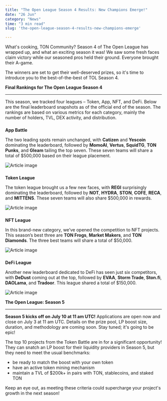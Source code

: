 ```yaml
---
title: "The Open League Season 4 Results: New Champions Emerge!"
date: "26 Jun"
category: "News"
time: "3 min read"
slug: 'the-open-league-season-4-results-new-champions-emerge'

---
```



What's cooking, TON Community? Season 4 of The Open League has wrapped up, and what an exciting season it was! We saw some fresh faces claim victory while our seasoned pros held their ground. Everyone brought their A-game.

The winners are set to get their well-deserved prizes, so it's time to introduce you to the best-of-the-best of TOL Season 4.

**Final Rankings for The Open League Season 4**


---------------------------------------------------

This season, we tracked four leagues – Token, App, NFT, and DeFi. Below are the final leaderboard snapshots as of the official end of the season. The rankings are based on various metrics for each category, mainly the number of holders, TVL, DEX activity, and distribution.

### 

**App Battle**

The two leading spots remain unchanged, with **Catizen** and **Yescoin** dominating the leaderboard, followed by **MomoAI**, **Vertus**, **SquidTG**, **TON Punks**, and **Gleam** tailing the top seven. These seven teams will share a total of $500,000 based on their league placement.

![Article image](https://storage.googleapis.com/ton-strapi/app_719cbe22a9/app_719cbe22a9.png)

### 

**Token League**

The token league brought us a few new faces, with **REGI** surprisingly dominating the leaderboard, followed by **NOT**, **HYDRA**, **STON**, **COFE**, **RECA**, and **MITTENS**. These seven teams will also share $500,000 in rewards.

![Article image](https://storage.googleapis.com/ton-strapi/token_a70f440999/token_a70f440999.png)

### 

**NFT League**

In this brand-new category, we’ve opened the competition to NFT projects. This season’s best three are **TON Frogs**, **Market Makers**, and **TON Diamonds**. The three best teams will share a total of $50,000.

![Article image](https://storage.googleapis.com/ton-strapi/nft_962f5775e6/nft_962f5775e6.png)

### 

**DeFi League**

Another new leaderboard dedicated to DeFi has seen just six competitors, with **DeDust** coming out at the top, followed by **EVAA**, **Storm Trade**, **Ston.fi**, **DAOLama**, and **Tradoor**. This league shared a total of $150,000.

![Article image](https://storage.googleapis.com/ton-strapi/defi_38a4914855/defi_38a4914855.png)

**The Open League: Season 5**


---------------------------------

**Season 5 kicks off on July 10 at 11 am UTC!** Applications are open now and close on July 3 at 11 am UTC. Details on the prize pool, LP boost size, duration, and methodology are coming soon. Stay tuned; it's going to be epic!

The top 10 projects from the Token Battle are in for a significant opportunity! They can snatch an LP boost for their liquidity providers in Season 5, but they need to meet the usual benchmarks:

*   be ready to match the boost with your own token
*   have an active token mining mechanism
*   maintain a TVL of $200k+ in pairs with TON, stablecoins, and staked TON

Keep an eye out, as meeting these criteria could supercharge your project's growth in the next season!


